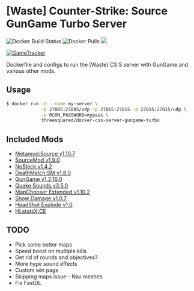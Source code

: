 # [Waste] Counter-Strike: Source GunGame Turbo Server

![Docker Build Status](https://img.shields.io/docker/cloud/build/threesquared/docker-css-server-gungame-turbo.svg)
![Docker Pulls](https://img.shields.io/docker/pulls/threesquared/docker-css-server-gungame-turbo.svg)
[![](https://images.microbadger.com/badges/image/threesquared/docker-css-server-gungame-turbo.svg)](https://microbadger.com/images/threesquared/docker-css-server-gungame-turbo)

[![GameTracker](https://cache.gametracker.com/server_info/5.135.164.88:27015/b_560_95_1.png)](https://www.gametracker.com/server_info/5.135.164.88:27015/)

Dockerfile and configs to run the [Waste] CS:S server with GunGame and various other mods.

## Usage

```bash
$ docker run -d --name my-server \
             -p 27005:27005/udp -p 27015:27015 -p 27015:27015/udp \
             -e RCON_PASSWORD=mypass \
             threesquared/docker-css-server-gungame-turbo
```

## Included Mods

- [Metamod:Source v1.10.7](http://www.metamodsource.net/downloads.php/?branch=stable)
- [SourceMod v1.9.0](https://www.sourcemod.net/downloads.php?branch=stable)
- [NoBlock v1.4.2](https://forums.alliedmods.net/showthread.php?t=91617)
- [DeathMatch:SM v1.8.0](https://forums.alliedmods.net/showthread.php?p=929190)
- [GunGame v1.2.16.0](https://forums.alliedmods.net/showthread.php?t=93977)
- [Quake Sounds v3.5.0](https://forums.alliedmods.net/showthread.php?t=224316)
- [MapChooser Extended v1.10.2](https://forums.alliedmods.net/showthread.php?t=156974)
- [Show Damage v1.0.7](https://forums.alliedmods.net/showthread.php?p=763425)
- [HeadShot Explode v1.0](https://forums.alliedmods.net/showthread.php?p=862489)
- [HLstatsX:CE](https://forums.alliedmods.net/showthread.php?t=201772)

## TODO

- Pick some better maps
- Speed boost on multiple kills
- Get rid of rounds and objectives?
- More hype sound effects
- Custom win page
- Skipping maps issue - Nav meshes
- Fix FastDL
